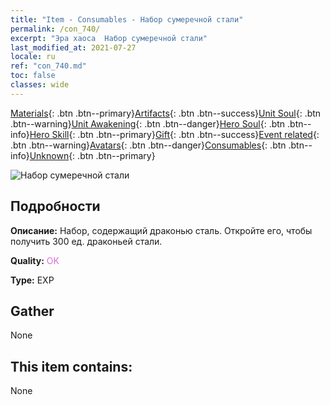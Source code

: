 ```yaml
---
title: "Item - Consumables - Набор сумеречной стали"
permalink: /con_740/
excerpt: "Эра хаоса  Набор сумеречной стали"
last_modified_at: 2021-07-27
locale: ru
ref: "con_740.md"
toc: false
classes: wide
---
```

 [Materials](/ItemsRU/){: .btn .btn--primary}[Artifacts](/ItemsRU/Artifacts/){: .btn .btn--success}[Unit Soul](/ItemsRU/UnitSoul/){: .btn .btn--warning}[Unit Awakening](/ItemsRU/UnitAwakening/){: .btn .btn--danger}[Hero Soul](/ItemsRU/HeroSoul/){: .btn .btn--info}[Hero Skill](/ItemsRU/HeroSkill/){: .btn .btn--primary}[Gift](/ItemsRU/Gift/){: .btn .btn--success}[Event related](/ItemsRU/Events/){: .btn .btn--warning}[Avatars](/ItemsRU/Avatars/){: .btn .btn--danger}[Consumables](/ItemsRU/Consumables/){: .btn .btn--info}[Unknown](/ItemsRU/Unknown/){: .btn .btn--primary}

 ![Набор сумеречной стали](/images/t/i_30281.png)

## Подробности
 **Описание:** Набор, содержащий драконью сталь. Откройте его, чтобы получить 300 ед. драконьей стали.

 **Quality:** <span style="color: #DA70D6">OK</span>

 **Type:** EXP

## Gather

  None

## This item contains:

  None

